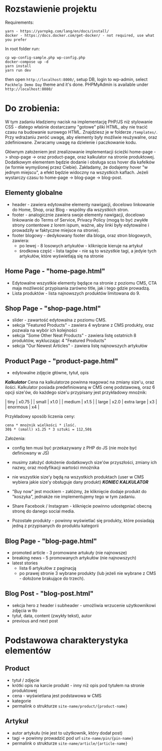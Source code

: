 # Rozstawienie projektu

Requirements:
```
yarn - https://yarnpkg.com/lang/en/docs/install/
docker - https://docs.docker.com/get-docker/ - not required, use what you prefer
```

In root folder run:
```
cp wp-config-sample.php wp-config.php
docker-compose up -d
yarn install
yarn run dev
```

then open `http://localhost:8000/`, setup DB, login to wp-admin, select `Packhelp Demo Day` theme and it's done.
PHPMyAdmin is available under `http://localhost:8080/`

# Do zrobienia:

W tym zadaniu kładziemy nacisk na implementację PHP/JS niż stylowanie CSS - dlatego właśnie dostarczamy "gotowe" pliki HTML, aby nie tracić czasu na budowanie surowego HTML. Znajdziesz je w folderze `/templates/`. Przy wdrażaniu zwróć uwagę, aby elementy były możliwie reużywalne, oraz zdefiniowane. Zwracamy uwagę na dzielenie i paczkowanie kodu.

Głównym założeniem jest zrealizowanie implementacji ścieżki home-page -> shop-page -> oraz product-page, oraz kalkulator na stronie produktowej.
Dodatkowym elementem będzie dodanie i obsługa scss hover dla kafelków (w formie wymyślonej przez Ciebie). Zakładamy, że dodajemy hover "w jednym miejscu", a efekt będzie widoczny na wszystkich kaflach. 
Jeżeli wystarczy czasu to home-page -> blog-page -> blog-post.

## Elementy globalne
- header - zawiera edytowalne elementy nawigacji, docelowo linkowanie do Home, Shop, oraz Blog - wspólny dla wszystkich stron.
- footer - analogicznie zawiera swoje elementy nawigacji, docelowo linkowanie do Terms of Service, Privacy Policy (mogą to być zwykłe strony contentowe z lorem ispum, ważne, aby linki były edytowalne i prowadziły w faktyczne miejsce na stronie).
- footer blogowy - dedykowany footer dla bloga, oraz stron blogowych, zawiera:
  - po lewej - 8 losowych artykułów - kliknięcie kieruje na artykuł
  - środkowa część - lista tagów - nie są to wszystkie tagi, a jedyie tych artykułów, które wyświetlają się na stronie

## Home Page - "home-page.html"
- Edytowalne wszystkie elementy będące na stronie z poziomu CMS, CTA maja możliwość przypisania zarówno title, jak i tego gdzie prowadzą.
- Lista produktów - lista najnowszych produktów limitowana do 9.

## Shop Page - "shop-page.html"
- slider - zawartość edytowalna z poziomu CMS.
- sekcja "Featured Products" - zawiera 4 wybrane z CMS produkty, oraz pozwala na wybór ich kolejności
- sekcja "Some Other Neat Products" - zawiera listę ostatnich 8 produktów, wykluczając 4 "Featured Products"
- sekcja "Our Newest Articles" - zawiera listę najnowszych artykułów

## Product Page - "product-page.html"
- edytowalne zdjęcie główne, tytuł, opis

***Kalkulator***
Cena na kalkulatorze powinna reagować na zmiany size'u, oraz ilości. Kalkulator posiada predefiniowaną w CMS cenę podstawową, oraz 6 opcji size'ów, do każdego size'u przypisany jest przykładowy mnożnik:

| tiny | x0.75 |
| small | x1.0 |
| medium | x1.5 |
| large | x2.0
| extra large | x3 |
| enormous | x4 | 

Przykładowy sposób liczenia ceny: 
```
cena * mnożnik wielkości * ilość.
30$ * (small) x1.25 * 3 sztuki = 112,50$
```
Założenia:
- config ten musi być przekazywany z PHP do JS (nie może być definiowany w JS)
- musimy założyć dołożenie dodatkowych size'ów przyszłości, zmiany ich nazwy, oraz modyfikacji wartości mnożnika
- nie wszystkie size'y będą na wszystkich produktach (user w CMS wybiera jakie size'y obsługuje dany produkt)
***KONIEC KALKULATOR***

- "Buy now" jest mockiem - załóżmy, że kliknięcie dodaje produkt do "koszyka", jednakże nie implementujemy tego w tym zadaniu.
- Share Facebook / Instagram - kliknięcie powinno udostępniać obecną stronę do danego social media.
- Pozostałe produkty - powinny wyświetlać się produkty, które posiadają jedną z przypisanych do produktu kategorii


## Blog Page - "blog-page.html"
- promoted article - 3 promowane artukuły (nie najnowsze)
- breaking news - 5 promowanych artykułów (nie najnowszych)
- latest stories
  - lista 6 artykułów z paginacją
  - po prawej stronie 3 wybrane produkty (lub jeżeli nie wybrane z CMS - dołożone brakujące do trzech).

## Blog Post - "blog-post.html"
- sekcja hero z header i subheader - umożliwia wrzucenie użytkownikowi zdjęcia w tło
- tytuł, data, content (zwykły tekst), autor
- previous and next post


# Podstawowa charakterystyka elementów

## Product
- tytuł / zdjęcie
- krótki opis na karcie produkt - inny niż opis pod tytułem na stronie produktowej
- cena - wyświetlana jest podstawowa w CMS
- kategorie
- permalink o strukturze `site-name/product/{product-name}`

## Artykuł
- autor artykułu (nie jest to użytkownik, który dodał post)
- tagi -> powinny prowadzić pod url `site-name/pin/{pin-name}`
- permalink o strukturze `site-name/article/{article-name}`

